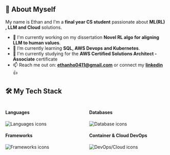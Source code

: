 ## 👋 About Myself

My name is Ethan and I'm a **final year CS student** passionate about **ML(RL) , LLM and Cloud** solutions.

- 🔭 I'm currently working on my dissertation  **Novel RL algo for aligning LLM to human values**.
- 🌱 I’m currently learning **SQL, AWS Devops and Kubernetes**.
- 👯 I'm currently studying for the **AWS Certified Solutions Architect - Associate** certificate
- 📫 Reach me out on: **ethanho0411@gmail.com** or connect my <a href="https://linkedin.com/in/ethan-ho-zongyu/"> **linkedin** </a>👍
## 🛠️ My Tech Stack

<div style="display: flex;">

<div style="width: 50%; padding-right: 10px;">
  <h4>Languages</h4>
  <img src="https://skillicons.dev/icons?i=py,java,js,html,css,bash" alt="Languages icons" />

  <h4>Frameworks</h4>
  <img src="https://skillicons.dev/icons?i=pytorch,spring,maven" alt="Frameworks icons" />
</div>

<div style="width: 50%; padding-left: 10px;">
  <h4>Databases</h4>
  <img src="https://skillicons.dev/icons?i=mysql,sqlite" alt="Database icons" />

  <h4>Container & Cloud DevOps</h4>
  <img src="https://skillicons.dev/icons?i=docker,aws,azure" alt="DevOps/Cloud icons" />
</div>

</div>
<br />
</div>
<br />
